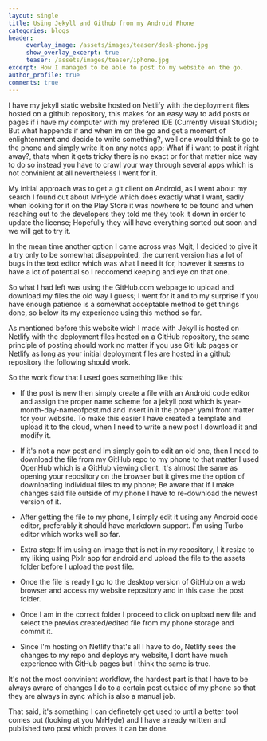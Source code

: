 ```yaml
---
layout: single
title: Using Jekyll and Github from my Android Phone
categories: blogs
header: 
     overlay_image: /assets/images/teaser/desk-phone.jpg
     show_overlay_excerpt: true 
     teaser: /assets/images/teaser/iphone.jpg
excerpt: How I managed to be able to post to my website on the go. 
author_profile: true
comments: true
---
```


I have my jekyll static website hosted on Netlify with the deployment files hosted on a github repository, this makes for an easy way to add posts or pages if i have my computer with my prefered IDE (Currently Visual Studio); But what happends if and when im on the go and get a moment of enlightenment and decide to write something?, well one would think to go to the phone and simply write it on any notes app; What if i want to post it right away?, thats when it gets tricky there is no exact or for that matter nice way to do so instead you have to crawl your way through several apps which is not convinient at all nevertheless I went for it.

My initial approach was to get a git client on Android, as I went about my search I found out about MrHyde which does exactly what I want, sadly when looking for it on the Play Store it was nowhere to be found and when reaching out to the developers they told me they took it down in order to update the license; Hopefully they will have everything sorted out soon and we will get to try it. 

In the mean time another option I came across was Mgit, I decided to give it a try only to be somewhat disappointed, the current version has a lot of bugs in the text editor which was what I need it for, however it seems to have a lot of potential so I reccomend keeping and eye on that one.

So what I had left was using the GitHub.com webpage to upload and download my files the old way I guess; I went for it and to my surprise if you have enough patience is a somewhat acceptable method to get things done, so below its my experience using this method so far.

As mentioned before this website wich I made with Jekyll is hosted on Netlify with the deployment files hosted on a GitHub repository, the same principle of posting should work no matter if you use GitHub pages or Netlify as long as your initial deployment files are hosted in a github repository the following should work. 

So the work flow that I used goes something like this:

- If the post is new then simply create a file with an Android code editor and assign the proper name scheme for a jekyll post which is year-month-day-nameofpost.md and insert in it the proper yaml front matter for your website. To make this easier I have created a template and upload it to the cloud, when I need to write a new post I download it and modify it. 

- If it's not a new post and im simply goin to edit an old one, then I need to download the file from my GitHub repo to my phone to that matter I used OpenHub which is a GitHub viewing client, it's almost the same as opening your repository on the browser but it gives me the option of downloading individual files to my phone; Be aware that if I make changes said file outside of my phone I have to re-download the newest version of it.

- After getting the file to my phone, I simply edit it using any Android code editor, preferably it should have markdown support.  I'm using Turbo editor which works well so far.

- Extra step: If im using an image that is not in my repository, I it resize to my liking using Pixlr app for android and upload the file to the assets folder before I upload the post file.

- Once the file is ready I go to the desktop version of GitHub on a web browser and access my website repository and in this case the post folder. 

- Once I am in the correct folder I proceed to click on upload new file and select the previos created/edited file from my phone storage and commit it.

- Since I'm hosting on Netlify that's all I have to do, Netlify sees the changes to my repo and deploys my website, I dont have much experience with GitHub pages but I think the same is true. 

It's not the most convinient workflow, the hardest part is that I have to be always aware of changes I do to a certain post outside of my phone so that they are always in sync which is also a manual job.

That said, it's something I can definetely get used to until a better tool comes out (looking at you MrHyde) and I have already written and published two post which proves it can be done.
